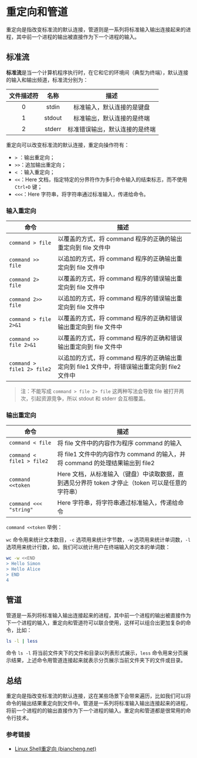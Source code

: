 # 重定向和管道

重定向是指改变标准流的默认连接，管道则是一系列将标准输入输出连接起来的进程，其中前一个进程的输出被直接作为下一个进程的输入。

## 标准流

**标准流**是当一个计算机程序执行时，在它和它的环境间（典型为终端），默认连接的输入和输出频道，标准流分别为：

| 文件描述符 |  名称  |              描述              |
| :--------: | :----: | :----------------------------: |
|     0      | stdin  |   标准输入，默认连接的是键盘   |
|     1      | stdout |   标准输出，默认连接的是终端   |
|     2      | stderr | 标准错误输出，默认连接的是终端 |

重定向可以改变标准流的默认连接，重定向操作符有：

- `>` ：输出重定向；
- `>>`：追加输出重定向；
- `<` ：输入重定向；
- `<<`：Here 文档，指定特定的分界符作为多行命令输入的结束标志，而不使用 `Ctrl+D` 键；
- `<<<`：Here 字符串，将字符串通过标准输入，传递给命令。

### 输入重定向

| 命令                       | 描述                                                         |
| -------------------------- | ------------------------------------------------------------ |
| `command > file`           | 以覆盖的方式，将 command 程序的正确的输出重定向到 file 文件中 |
| `command >> file`          | 以追加的方式，将 command 程序的正确输出重定向到 file 文件中  |
| `command 2> file`          | 以覆盖的方式，将 command 程序的错误输出重定向到 file 文件中  |
| `command 2>> file`         | 以追加的方式，将 command 程序的错误输出重定向到 file 文件中  |
| `command > file 2>&1`      | 以覆盖的方式，将 command 程序的正确和错误输出重定向到 file 文件中 |
| `command >> file 2>&1`     | 以覆盖的方式，将 command 程序的正确和错误输出重定向到 file 文件中 |
| `command > file1 2> file2` | 以追加的方式，将 command 程序的正确输出重定向到 file1 文件中，将错误输出重定向到 file2 文件中 |

> 注：不能写成 `command > file 2> file` 这两种写法会导致 file 被打开两次，引起资源竞争，所以 stdout 和 stderr 会互相覆盖。

### 输出重定向

| 命令                      | 描述                                                         |
| ------------------------- | ------------------------------------------------------------ |
| `command < file`          | 将 file 文件中的内容作为程序 command 的输入                  |
| `command < file1 > file2` | 将 file1 文件中的内容作为 command 的输入，并将 command 的处理结果输出到 file2 |
| `command <<token`         | Here 文档，从标准输入（键盘）中读取数据，直到遇见分界符 token 才停止（token 可以是任意的字符串） |
| `command <<< "string"`    | Here 字符串，将字符串通过标准输入，传递给命令                |

`command <<token` 举例：

`wc` 命令用来统计文本数目，`-c` 选项用来统计字节数，`-w` 选项用来统计单词数，`-l` 选项用来统计行数，如，我们可以统计用户在终端输入的文本的单词数：

```bash
wc -w <<END
> Hello Simon
> Hello Alice
> END
4
```

## 管道

管道是一系列将标准输入输出连接起来的进程，其中前一个进程的输出被直接作为下一个进程的输入，重定向和管道符可以联合使用，这样可以组合出更加复杂的命令，比如：

```bash
ls -l | less
```

命令 `ls -l` 将当前文件夹下的文件和目录以列表形式展示，`less` 命令用来分页展示结果，上述命令用管道连接起来就表示分页展示当前文件夹下的文件或目录。

## 总结

重定向是指改变标准流的默认连接，这在某些场景下会带来遍历，比如我们可以将命令的输出结果重定向到文件中。管道是一系列将标准输入输出连接起来的进程，将前一个进程的的输出直接作为下一个进程的输入。重定向和管道都是很常用的命令行技术。

### 参考链接

- [Linux Shell重定向 (biancheng.net)](http://c.biancheng.net/view/942.html)